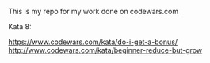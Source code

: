 This is my repo for my work done on codewars.com

Kata 8:

https://www.codewars.com/kata/do-i-get-a-bonus/
http://www.codewars.com/kata/beginner-reduce-but-grow

